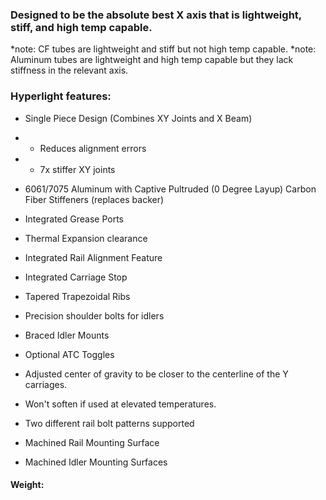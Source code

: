 ### Designed to be the absolute best X axis that is lightweight, stiff, and high temp capable. 
*note: CF tubes are lightweight and stiff but not high temp capable. 
*note: Aluminum tubes are lightweight and high temp capable but they lack stiffness in the relevant axis.



### Hyperlight features:
- Single Piece Design (Combines XY Joints and X Beam)
- - Reduces alignment errors
- - 7x stiffer XY joints 
- 6061/7075 Aluminum with Captive Pultruded (0 Degree Layup) Carbon Fiber Stiffeners (replaces backer)
- Integrated Grease Ports
- Thermal Expansion clearance 
- Integrated Rail Alignment Feature
- Integrated Carriage Stop
- Tapered Trapezoidal Ribs
- Precision shoulder bolts for idlers
- Braced Idler Mounts
- Optional ATC Toggles  
- Adjusted center of gravity to be closer to the centerline of the Y carriages. 
- Won't soften if used at elevated temperatures. 
- Two different rail bolt patterns supported

- Machined Rail Mounting Surface
- Machined Idler Mounting Surfaces 

#### Weight:
